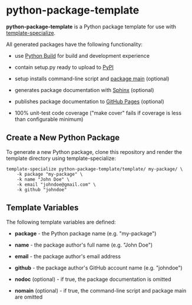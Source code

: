 # python-package-template

**python-package-template** is a Python package template for use with
[template-specialize](https://pypi.org/project/template-specialize/).

All generated packages have the following functionality:

- use [Python Build](https://github.com/craigahobbs/python-build#readme) for build and development experience

- contain setup.py ready to upload to [PyPI](https://pypi.org/)

- setup installs command-line script and [package main](https://docs.python.org/3/library/__main__.html) (optional)

- generates package documentation with [Sphinx](https://pypi.org/project/Sphinx/) (optional)

- publishes package documentation to [GitHub Pages](https://pages.github.com/) (optional)

- 100% unit-test code coverage ("make cover" fails if coverage is less than configurable minimum)


## Create a New Python Package

To generate a new Python package, clone this repository and render the template directory using template-specialize:

```
template-specialize python-package-template/template/ my-package/ \
    -k package "my-package" \
    -k name "John Doe" \
    -k email "johndoe@gmail.com" \
    -k github "johndoe"
```


## Template Variables

The following template variables are defined:

- **package** - the Python package name (e.g. "my-package")

- **name** - the package author's full name (e.g. "John Doe")

- **email** - the package author's email address

- **github** - the package author's GitHub account name (e.g. "johndoe")

- **nodoc** (optional) - if true, the package documentation is omitted

- **nomain** (optional) - if true, the command-line script and package main are omitted
